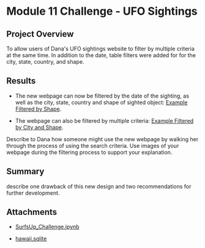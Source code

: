 # Module 11 Challenge - UFO Sightings

## Project Overview
To allow users of Dana's UFO sightings website to filter by multiple criteria at the same time. In addition to the date, table filters were added for for the city, state, country, and shape.


## Results
- The new webpage can now be filtered by the date of the sighting, as well as the city, state, country and shape of sighted object: [Example Filtered by Shape](https://github.com/pmoores/UFOs/blob/main/static/images/Single%20Filter.png).

- The webpage can also be filtered by multiple criteria: [Example Filtered by City and Shape](https://github.com/pmoores/surfs_up/blob/main/hawaii.sqlite).



Describe to Dana how someone might use the new webpage by walking her through the process of using the search criteria. Use images of your webpage during the filtering process to support your explanation.


## Summary
describe one drawback of this new design and two recommendations for further development.


## Attachments

- [SurfsUp_Challenge.ipynb](https://github.com/pmoores/surfs_up/blob/main/SurfsUp_Challenge.ipynb)

- [hawaii.sqlite](https://github.com/pmoores/surfs_up/blob/main/hawaii.sqlite)

